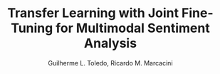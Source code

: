---
paperId: 7
author: Guilherme L. Toledo, Ricardo M. Marcacini
publicationauthor: Toledo, G. L. et al.
title: Transfer Learning with Joint Fine-Tuning for Multimodal Sentiment Analysis
pdf: 
poster: poster_7.pdf
alt: --
type: Poster
topic: Machine Learning
subtopic: Transfer Laearning, Sentiment Analysis
link: https://doi.org/10.52591/lxai202207173
conference: icml
year: 2022
tags: icml-2022
location: Baltimore, Maryland USA
---